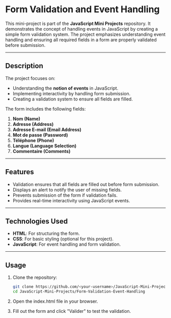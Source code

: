 # Form Validation and Event Handling

This mini-project is part of the **JavaScript Mini Projects** repository. It demonstrates the concept of handling events in JavaScript by creating a simple form validation system. The project emphasizes understanding event handling and ensuring all required fields in a form are properly validated before submission.

---

## Description

The project focuses on:
- Understanding the **notion of events** in JavaScript.
- Implementing interactivity by handling form submission.
- Creating a validation system to ensure all fields are filled.

The form includes the following fields:
1. **Nom (Name)**
2. **Adresse (Address)**
3. **Adresse E-mail (Email Address)**
4. **Mot de passe (Password)**
5. **Téléphone (Phone)**
6. **Langue (Language Selection)**
7. **Commentaire (Comments)**

---

## Features

- Validation ensures that all fields are filled out before form submission.
- Displays an alert to notify the user of missing fields.
- Prevents submission of the form if validation fails.
- Provides real-time interactivity using JavaScript events.

---

## Technologies Used

- **HTML**: For structuring the form.
- **CSS**: For basic styling (optional for this project).
- **JavaScript**: For event handling and form validation.

---

## Usage

1. Clone the repository:
   ```bash
   git clone https://github.com/<your-username>/JavaScript-Mini-Projects.git
   cd JavaScript-Mini-Projects/Form-Validation-Event-Handling
    ```

2. Open the index.html file in your browser.

3. Fill out the form and click "Valider" to test the validation.

